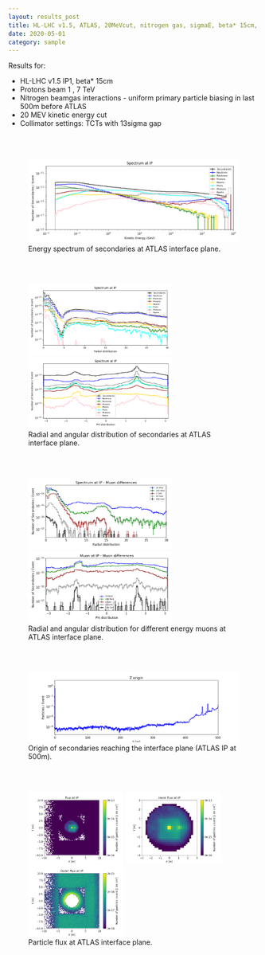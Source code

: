 ```yaml
---
layout: results_post
title: HL-LHC v1.5, ATLAS, 20MeVcut, nitrogen gas, sigmaE, beta* 15cm, collimators open
date: 2020-05-01
category: sample
---
```

Results for:
   * HL-LHC v1.5 IP1, beta* 15cm
   * Protons beam 1 , 7 TeV
   * Nitrogen beamgas interactions - uniform primary particle biasing in last 500m before ATLAS
   * 20 MEV kinetic energy cut
   * Collimator	settings: TCTs with 13sigma gap

<br>
<br>

<figure>
<img src="/public/img/output_hllhc_v1p5_ATLAS_1_500_beta15_20MeVcut_nitrogen_sigmaE/INTERFACE_PLANE_spectrum_kene_interface_plane_output_hllhc_v1p5_ATLAS_1_500_beta15_20MeVcut_nitrogen_sigmaE.png" style="width: 60vw;">
<figcaption>Energy spectrum of secondaries at ATLAS interface plane.</figcaption>
</figure>

<br>
<br>

<figure>
<img src="/public/img/output_hllhc_v1p5_ATLAS_1_500_beta15_20MeVcut_nitrogen_sigmaE/INTERFACE_PLANE_spectrum_R_output_hllhc_v1p5_ATLAS_1_500_beta15_20MeVcut_nitrogen_sigmaE.png" style="width: 30vw;">
<img src="/public/img/output_hllhc_v1p5_ATLAS_1_500_beta15_20MeVcut_nitrogen_sigmaE/INTERFACE_PLANE_spectrum_phi_end_output_hllhc_v1p5_ATLAS_1_500_beta15_20MeVcut_nitrogen_sigmaE.png" style="width: 30vw;">
<figcaption>Radial and angular distribution of secondaries at ATLAS interface plane.</figcaption>
</figure>

<br>
<br>

<figure>
<img src="/public/img/output_hllhc_v1p5_ATLAS_1_500_beta15_20MeVcut_nitrogen_sigmaE/INTERFACE_PLANE_mu_diff_R_output_hllhc_v1p5_ATLAS_1_500_beta15_20MeVcut_nitrogen_sigmaE.png" style="width: 30vw;">
<img src="/public/img/output_hllhc_v1p5_ATLAS_1_500_beta15_20MeVcut_nitrogen_sigmaE/INTERFACE_PLANE_mu_diff_phi_output_hllhc_v1p5_ATLAS_1_500_beta15_20MeVcut_nitrogen_sigmaE.png" style="width: 30vw;">
<figcaption>Radial and angular distribution for different energy muons at ATLAS interface plane.</figcaption>
</figure>

<br>
<br>

<figure>
<img src="/public/img/output_hllhc_v1p5_ATLAS_1_500_beta15_20MeVcut_nitrogen_sigmaE/FASER_traj_output_hllhc_v1p5_ATLAS_1_500_beta15_20MeVcut_nitrogen_sigmaE.png" style="width: 60vw;">
<figcaption>Origin of secondaries reaching the interface plane (ATLAS IP at 500m).</figcaption>
</figure>

<br>
<br>

<figure>
<img src="/public/img/output_hllhc_v1p5_ATLAS_1_500_beta15_20MeVcut_nitrogen_sigmaE/flux_INTERFACE_PLANE_all_output_hllhc_v1p5_ATLAS_1_500_beta15_20MeVcut_nitrogen_sigmaE.png" style="width: 20vw;">
<img src="/public/img/output_hllhc_v1p5_ATLAS_1_500_beta15_20MeVcut_nitrogen_sigmaE/flux_INTERFACE_PLANE_in_output_hllhc_v1p5_ATLAS_1_500_beta15_20MeVcut_nitrogen_sigmaE.png" style="width: 20vw;">
<img src="/public/img/output_hllhc_v1p5_ATLAS_1_500_beta15_20MeVcut_nitrogen_sigmaE/flux_INTERFACE_PLANE_out_output_hllhc_v1p5_ATLAS_1_500_beta15_20MeVcut_nitrogen_sigmaE.png" style="width: 20vw;">
<figcaption>Particle flux at ATLAS interface plane.</figcaption>
</figure>

